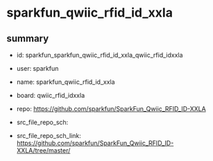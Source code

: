 # sparkfun_qwiic_rfid_id_xxla
 
## summary 
* id: sparkfun_sparkfun_qwiic_rfid_id_xxla_qwiic_rfid_idxxla
* user: sparkfun
* name: sparkfun_qwiic_rfid_id_xxla
* board: qwiic_rfid_idxxla
* repo: https://github.com/sparkfun/SparkFun_Qwiic_RFID_ID-XXLA



* src_file_repo_sch: 
* src_file_repo_sch_link: https://github.com/sparkfun/SparkFun_Qwiic_RFID_ID-XXLA/tree/master/






